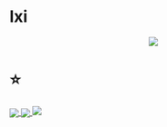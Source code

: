 # lxi

<p align="center">
  <a href="https://github.com/expIoits">
    <img src="https://discord.c99.nl/widget/theme-4/849604824047812629.png"/>
     </a>
</p>
  
# ⭐

<a href="https://github.com/expIoits">
  <img align="center" src="https://github-readme-stats.vercel.app/api/top-langs/?username=expIoits&layout=compact&theme=dark" />
  <a href="https://github.com/expIoits?tab=repositories">
<img align="center" src="https://github-readme-stats.vercel.app/api/?username=quizbooks&title_color=4F8CC9&text_color=9f9f9f&show_icons=true&bg_color=00000000&hide_border=true&icon_color=4F8CC9&hide_title=true&count_private=true&include_all_commits=true" />
  <a href="https://github.com/expIoits?tab=repositories">
<img src="https://github-profile-trophy.vercel.app/api/pin/?username=expIoits&margin-w=25&margin-h=25&column=7&theme=darkhub" />
